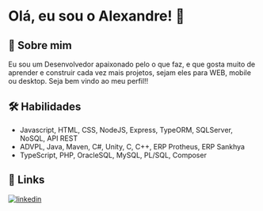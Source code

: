 # Olá, eu sou o Alexandre! 👋

## 🚀 Sobre mim

Eu sou um Desenvolvedor apaixonado pelo o que faz, e que gosta muito
de aprender e construir cada vez mais projetos, sejam eles para WEB, mobile
ou desktop. Seja bem vindo ao meu perfil!!

## 🛠 Habilidades

- Javascript, HTML, CSS, NodeJS, Express, TypeORM, SQLServer, NoSQL, API REST 
- ADVPL, Java, Maven, C#, Unity, C, C++, ERP Protheus, ERP Sankhya
- TypeScript, PHP, OracleSQL, MySQL, PL/SQL, Composer

## 🔗 Links

[![linkedin](https://img.shields.io/badge/linkedin-0A66C2?style=for-the-badge&logo=linkedin&logoColor=white)](https://www.linkedin.com/in/alexandre-miranda-rezende-rocha-3a69131a0/)
